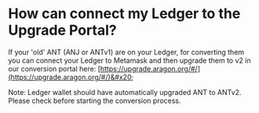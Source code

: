 # How can connect my Ledger to the Upgrade Portal?

If your 'old' ANT (ANJ or ANTv1) are on your Ledger, for converting them you can connect your Ledger to Metamask and then upgrade them to v2 in our conversion portal here: [https://upgrade.aragon.org/#/](https://upgrade.aragon.org/#/)&#x20;

Note: Ledger wallet should have automatically upgraded ANT to ANTv2. Please check before starting the conversion process.

